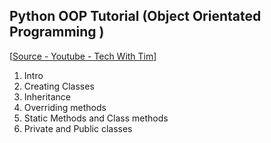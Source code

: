 ## Python OOP Tutorial (Object Orientated Programming )
[[Source - Youtube - Tech With Tim](https://www.youtube.com/watch?v=v_Jp11xqCzg&list=PLzMcBGfZo4-l1MqB1zoYfqzlj_HH-ZzXt&index=1)]

1. Intro
2. Creating Classes
3. Inheritance
4. Overriding methods
5. Static Methods and Class methods
6. Private and Public classes

